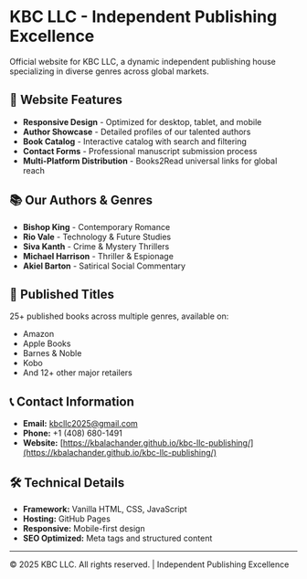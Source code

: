 # KBC LLC - Independent Publishing Excellence

Official website for KBC LLC, a dynamic independent publishing house specializing in diverse genres across global markets.

## 🌟 Website Features

- **Responsive Design** - Optimized for desktop, tablet, and mobile
- **Author Showcase** - Detailed profiles of our talented authors
- **Book Catalog** - Interactive catalog with search and filtering
- **Contact Forms** - Professional manuscript submission process
- **Multi-Platform Distribution** - Books2Read universal links for global reach

## 📚 Our Authors & Genres

- **Bishop King** - Contemporary Romance
- **Rio Vale** - Technology & Future Studies  
- **Siva Kanth** - Crime & Mystery Thrillers
- **Michael Harrison** - Thriller & Espionage
- **Akiel Barton** - Satirical Social Commentary

## 🚀 Published Titles

25+ published books across multiple genres, available on:
- Amazon
- Apple Books
- Barnes & Noble
- Kobo
- And 12+ other major retailers

## 📞 Contact Information

- **Email:** kbcllc2025@gmail.com
- **Phone:** +1 (408) 680-1491
- **Website:** [https://kbalachander.github.io/kbc-llc-publishing/](https://kbalachander.github.io/kbc-llc-publishing/)

## 🛠 Technical Details

- **Framework:** Vanilla HTML, CSS, JavaScript
- **Hosting:** GitHub Pages
- **Responsive:** Mobile-first design
- **SEO Optimized:** Meta tags and structured content

---

© 2025 KBC LLC. All rights reserved. | Independent Publishing Excellence
